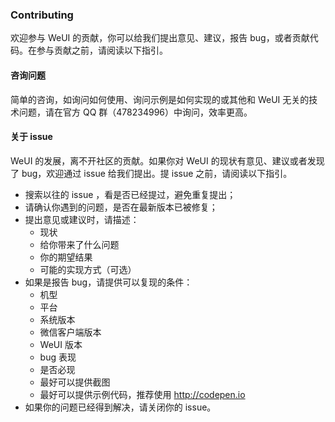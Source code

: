 ### Contributing

欢迎参与 WeUI 的贡献，你可以给我们提出意见、建议，报告 bug，或者贡献代码。在参与贡献之前，请阅读以下指引。

#### 咨询问题

简单的咨询，如询问如何使用、询问示例是如何实现的或其他和 WeUI 无关的技术问题，请在官方 QQ 群（478234996）中询问，效率更高。

#### 关于 issue

WeUI 的发展，离不开社区的贡献。如果你对 WeUI 的现状有意见、建议或者发现了 bug，欢迎通过 issue 给我们提出。提 issue 之前，请阅读以下指引。

- 搜索以往的 issue ，看是否已经提过，避免重复提出；
- 请确认你遇到的问题，是否在最新版本已被修复；
- 提出意见或建议时，请描述：
    - 现状
    - 给你带来了什么问题
    - 你的期望结果
    - 可能的实现方式（可选）
- 如果是报告 bug，请提供可以复现的条件：
    - 机型
    - 平台
    - 系统版本
    - 微信客户端版本
    - WeUI 版本
    - bug 表现
    - 是否必现
    - 最好可以提供截图
    - 最好可以提供示例代码，推荐使用 http://codepen.io
- 如果你的问题已经得到解决，请关闭你的 issue。